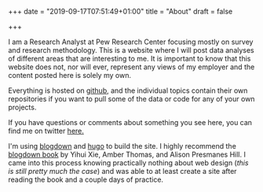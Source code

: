 +++
date = "2019-09-17T07:51:49+01:00"
title = "About"
draft = false

+++

I am a Research Analyst at Pew Research Center focusing mostly on survey and research methodology. This is a website where I will post data analyses of different areas that are interesting to me. It is important to know that this website does not, nor will ever, represent any views of my employer and the content posted here is solely my own.


Everything is hosted on [github](https://github.com/nhatley), and the individual topics contain their own repositories if you want to pull some of the data or code for any of your own projects.

If you have questions or comments about something you see here, you can find me on twitter 
[here.](https://twitter.com/nhatley/)  

I'm using [blogdown](https://github.com/rstudio/blogdown) and [hugo](https://gohugo.io/) to build the site. I highly recommend the [blogdown book](https://bookdown.org/yihui/blogdown/) by Yihui Xie, Amber Thomas, and Alison Presmanes Hill. I came into this process knowing practically nothing about web design (_this is still pretty much the case_) and was able to at least create a site after reading the book and a couple days of practice.

